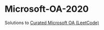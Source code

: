 # Microsoft-OA-2020
Solutions to [Curated Microsoft OA (LeetCode)](https://leetcode.com/discuss/interview-question/398023/Microsoft-Online-Assessment-Questions)
